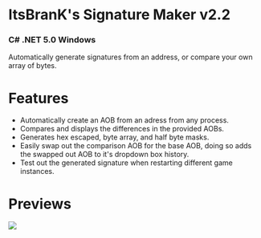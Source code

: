 # ItsBranK's Signature Maker v2.2
### C# .NET 5.0 Windows

Automatically generate signatures from an address, or compare your own array of bytes.

# Features

- Automatically create an AOB from an adress from any process.
- Compares and displays the differences in the provided AOBs.
- Generates hex escaped, byte array, and half byte masks.
- Easily swap out the comparison AOB for the base AOB, doing so adds the swapped out AOB to it's dropdown box history.
- Test out the generated signature when restarting different game instances.

# Previews

![](https://i.imgur.com/jj63kQs.png)